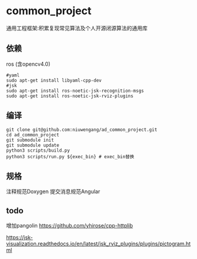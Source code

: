 # common_project
通用工程框架:积累复现常见算法及个人开源闭源算法的通用库

## 依赖
ros (含opencv4.0) 
```shell
#yaml
sudo apt-get install libyaml-cpp-dev
#jsk
sudo apt-get install ros-noetic-jsk-recognition-msgs
sudo apt-get install ros-noetic-jsk-rviz-plugins
```


## 编译
```
git clone git@github.com:niuwengang/ad_common_project.git
cd ad_common_project
git submodule init
git submodule update
python3 scripts/build.py
python3 scripts/run.py ${exec_bin} # exec_bin替换

```
 

## 规格  
注释规范Doxygen 
提交消息规范Angular 

## todo
增加pangolin
https://github.com/yhirose/cpp-httplib


https://jsk-visualization.readthedocs.io/en/latest/jsk_rviz_plugins/plugins/pictogram.html

